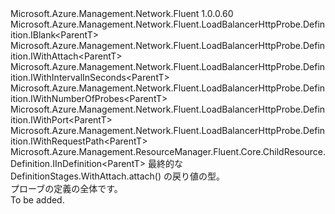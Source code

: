 <Type Name="IDefinition&lt;ParentT&gt;" FullName="Microsoft.Azure.Management.Network.Fluent.LoadBalancerHttpProbe.Definition.IDefinition&lt;ParentT&gt;">
  <TypeSignature Language="C#" Value="public interface IDefinition&lt;ParentT&gt; : Microsoft.Azure.Management.Network.Fluent.LoadBalancerHttpProbe.Definition.IBlank&lt;ParentT&gt;, Microsoft.Azure.Management.Network.Fluent.LoadBalancerHttpProbe.Definition.IWithAttach&lt;ParentT&gt;, Microsoft.Azure.Management.Network.Fluent.LoadBalancerHttpProbe.Definition.IWithIntervalInSeconds&lt;ParentT&gt;, Microsoft.Azure.Management.Network.Fluent.LoadBalancerHttpProbe.Definition.IWithNumberOfProbes&lt;ParentT&gt;, Microsoft.Azure.Management.Network.Fluent.LoadBalancerHttpProbe.Definition.IWithPort&lt;ParentT&gt;, Microsoft.Azure.Management.Network.Fluent.LoadBalancerHttpProbe.Definition.IWithRequestPath&lt;ParentT&gt;, Microsoft.Azure.Management.ResourceManager.Fluent.Core.ChildResource.Definition.IInDefinition&lt;ParentT&gt;" />
  <TypeSignature Language="ILAsm" Value=".class public interface auto ansi abstract IDefinition`1&lt;ParentT&gt; implements class Microsoft.Azure.Management.Network.Fluent.LoadBalancerHttpProbe.Definition.IBlank`1&lt;!ParentT&gt;, class Microsoft.Azure.Management.Network.Fluent.LoadBalancerHttpProbe.Definition.IWithAttach`1&lt;!ParentT&gt;, class Microsoft.Azure.Management.Network.Fluent.LoadBalancerHttpProbe.Definition.IWithIntervalInSeconds`1&lt;!ParentT&gt;, class Microsoft.Azure.Management.Network.Fluent.LoadBalancerHttpProbe.Definition.IWithNumberOfProbes`1&lt;!ParentT&gt;, class Microsoft.Azure.Management.Network.Fluent.LoadBalancerHttpProbe.Definition.IWithPort`1&lt;!ParentT&gt;, class Microsoft.Azure.Management.Network.Fluent.LoadBalancerHttpProbe.Definition.IWithRequestPath`1&lt;!ParentT&gt;, class Microsoft.Azure.Management.ResourceManager.Fluent.Core.ChildResource.Definition.IInDefinition`1&lt;!ParentT&gt;" />
  <TypeSignature Language="DocId" Value="T:Microsoft.Azure.Management.Network.Fluent.LoadBalancerHttpProbe.Definition.IDefinition`1" />
  <TypeSignature Language="VB.NET" Value="Public Interface IDefinition(Of ParentT)&#xA;Implements IBlank(Of ParentT), IInDefinition(Of ParentT), IWithAttach(Of ParentT), IWithIntervalInSeconds(Of ParentT), IWithNumberOfProbes(Of ParentT), IWithPort(Of ParentT), IWithRequestPath(Of ParentT)" />
  <TypeSignature Language="F#" Value="type IDefinition&lt;'ParentT&gt; = interface&#xA;    interface IBlank&lt;'ParentT&gt;&#xA;    interface IWithRequestPath&lt;'ParentT&gt;&#xA;    interface IWithAttach&lt;'ParentT&gt;&#xA;    interface IInDefinition&lt;'ParentT&gt;&#xA;    interface IWithPort&lt;'ParentT&gt;&#xA;    interface IWithIntervalInSeconds&lt;'ParentT&gt;&#xA;    interface IWithNumberOfProbes&lt;'ParentT&gt;" />
  <AssemblyInfo>
    <AssemblyName>Microsoft.Azure.Management.Network.Fluent</AssemblyName>
    <AssemblyVersion>1.0.0.60</AssemblyVersion>
  </AssemblyInfo>
  <TypeParameters>
    <TypeParameter Name="ParentT" />
  </TypeParameters>
  <Interfaces>
    <Interface>
      <InterfaceName>Microsoft.Azure.Management.Network.Fluent.LoadBalancerHttpProbe.Definition.IBlank&lt;ParentT&gt;</InterfaceName>
    </Interface>
    <Interface>
      <InterfaceName>Microsoft.Azure.Management.Network.Fluent.LoadBalancerHttpProbe.Definition.IWithAttach&lt;ParentT&gt;</InterfaceName>
    </Interface>
    <Interface>
      <InterfaceName>Microsoft.Azure.Management.Network.Fluent.LoadBalancerHttpProbe.Definition.IWithIntervalInSeconds&lt;ParentT&gt;</InterfaceName>
    </Interface>
    <Interface>
      <InterfaceName>Microsoft.Azure.Management.Network.Fluent.LoadBalancerHttpProbe.Definition.IWithNumberOfProbes&lt;ParentT&gt;</InterfaceName>
    </Interface>
    <Interface>
      <InterfaceName>Microsoft.Azure.Management.Network.Fluent.LoadBalancerHttpProbe.Definition.IWithPort&lt;ParentT&gt;</InterfaceName>
    </Interface>
    <Interface>
      <InterfaceName>Microsoft.Azure.Management.Network.Fluent.LoadBalancerHttpProbe.Definition.IWithRequestPath&lt;ParentT&gt;</InterfaceName>
    </Interface>
    <Interface>
      <InterfaceName>Microsoft.Azure.Management.ResourceManager.Fluent.Core.ChildResource.Definition.IInDefinition&lt;ParentT&gt;</InterfaceName>
    </Interface>
  </Interfaces>
  <Docs>
    <typeparam name="ParentT">最終的な DefinitionStages.WithAttach.attach() の戻り値の型。</typeparam>
    <summary>
            プローブの定義の全体です。
            </summary>
    <remarks>To be added.</remarks>
  </Docs>
  <Members />
</Type>